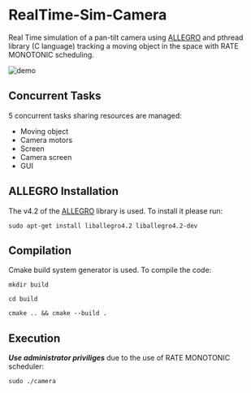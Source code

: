 # RealTime-Sim-Camera
Real Time simulation of a pan-tilt camera using [ALLEGRO](https://github.com/liballeg/allegro5) and pthread library (C language) tracking a moving object in the space
with RATE MONOTONIC scheduling.

![demo](https://user-images.githubusercontent.com/95044968/218305771-e4237007-e814-4ccd-aea6-7a9e37ed1b91.gif)



## Concurrent Tasks
5 concurrent tasks sharing resources are managed:
- Moving object
- Camera motors
- Screen
- Camera screen
- GUI

## ALLEGRO Installation
The v4.2 of the [ALLEGRO](https://github.com/liballeg/allegro5) library is used. To install it please run:

`sudo apt‐get install liballegro4.2 liballegro4.2‐dev`

## Compilation
Cmake build system generator is used. To compile the code:

`mkdir build`

`cd build`

`cmake .. && cmake --build .`

## Execution
***Use administrator priviliges*** due to the use of RATE MONOTONIC scheduler:

`sudo ./camera`
